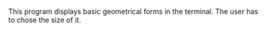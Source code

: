 This program displays basic geometrical forms in the terminal. The user has to chose the size of it.